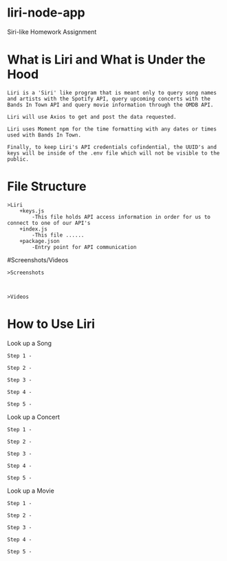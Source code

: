 # liri-node-app
Siri-like Homework Assignment


# What is Liri and What is Under the Hood

    Liri is a 'Siri' like program that is meant only to query song names and artists with the Spotify API, query upcoming concerts with the Bands In Town API and query movie information through the OMDB API.

    Liri will use Axios to get and post the data requested.

    Liri uses Moment npm for the time formatting with any dates or times used with Bands In Town.

    Finally, to keep Liri's API credentials cofindential, the UUID's and keys will be inside of the .env file which will not be visible to the public. 

# File Structure

    >Liri
        +keys.js
            -This file holds API access information in order for us to connect to one of our API's
        +index.js
            -This file ......
        +package.json
            -Entry point for API communication

#Screenshots/Videos

    >Screenshots



    >Videos


# How to Use Liri

Look up a Song

    Step 1 -

    Step 2 - 

    Step 3 - 

    Step 4 - 

    Step 5 -

Look up a Concert

    Step 1 -

    Step 2 - 

    Step 3 - 

    Step 4 - 

    Step 5 -

Look up a Movie

    Step 1 -

    Step 2 - 

    Step 3 - 

    Step 4 - 

    Step 5 -
